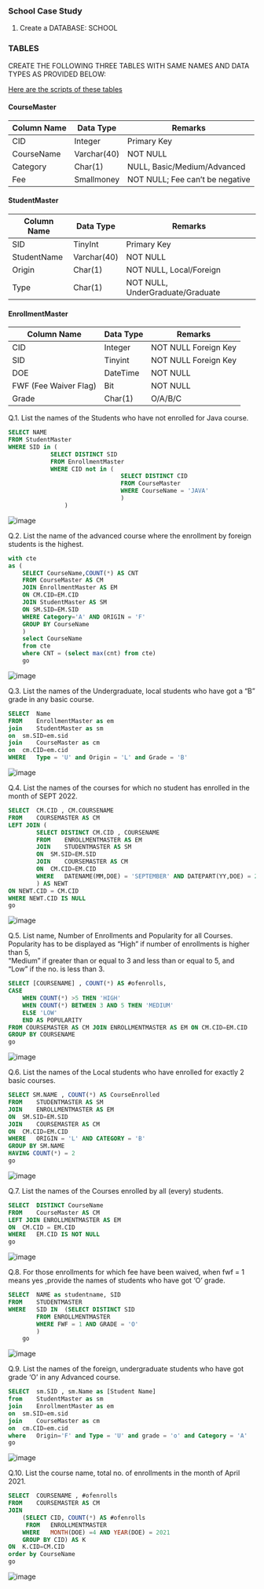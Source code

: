 ### School Case Study

1.	Create a DATABASE: SCHOOL
### TABLES
CREATE THE FOLLOWING THREE TABLES WITH SAME NAMES AND DATA TYPES AS PROVIDED BELOW:

[Here are the scripts of these tables](https://github.com/AmitPatel-analyst/SQL-Case-Study/blob/main/School%20Case%20Study/School_Queries.sql)
#### CourseMaster

|Column Name |	Data Type	 | Remarks |
|------------|-------------|---------|
|CID	       |   Integer	 | Primary Key
|CourseName	 |  Varchar(40)|	NOT NULL 
|Category	   |  Char(1)	   | NULL, Basic/Medium/Advanced
|Fee	       | Smallmoney	 | NOT NULL; Fee can’t be negative

#### StudentMaster

|Column Name 	|Data Type	|Remarks|
|-------------|-----------|-------|
|SID	|TinyInt	|Primary Key
|StudentName	|Varchar(40)	|NOT NULL
|Origin	|Char(1)	|NOT NULL, Local/Foreign
|Type	|Char(1)	|NOT NULL, UnderGraduate/Graduate

#### EnrollmentMaster 

|Column Name 	|Data Type	|Remarks|
|-------------|-----------|-------|
|CID	|Integer	|NOT NULL Foreign Key
|SID	|Tinyint	|NOT NULL Foreign Key
|DOE	|DateTime	|NOT NULL
|FWF (Fee Waiver Flag)	|Bit	|NOT NULL
|Grade	|Char(1)	|O/A/B/C

Q.1. List the names of the Students who have not enrolled for Java course.
```sql
SELECT NAME 
FROM StudentMaster
WHERE SID in (
			SELECT DISTINCT SID 
			FROM EnrollmentMaster
			WHERE CID not in (
								SELECT DISTINCT CID
								FROM CourseMaster
								WHERE CourseName = 'JAVA'
								)
				)
```
![image](https://user-images.githubusercontent.com/120770473/228857023-3d241278-be9a-43ff-9f2b-c5c31432fd66.png)

Q.2. List the name of the advanced course where the enrollment by foreign students is the highest.
```sql
with cte 
as (
	SELECT CourseName,COUNT(*) AS CNT
	FROM CourseMaster AS CM
	JOIN EnrollmentMaster AS EM
	ON CM.CID=EM.CID
	JOIN StudentMaster AS SM
	ON SM.SID=EM.SID
	WHERE Category='A' AND ORIGIN = 'F'
	GROUP BY CourseName
	)
	select CourseName
	from cte
	where CNT = (select max(cnt) from cte)
	go
```
![image](https://user-images.githubusercontent.com/120770473/229302096-f2323ad1-f9bd-4858-8420-04307118c1ca.png)

Q.3. List the names of the Undergraduate, local students who have got a “B” grade in any basic course.

```sql
SELECT 	Name
FROM 	EnrollmentMaster as em
join 	StudentMaster as sm
on 	sm.SID=em.sid
join 	CourseMaster as cm
on 	cm.CID=em.cid
WHERE 	Type = 'U' and Origin = 'L' and Grade = 'B'
```
![image](https://user-images.githubusercontent.com/120770473/229302279-7883c325-e554-4fc5-8f59-b6271f4475de.png)

Q.4. List the names of the courses for which no student has enrolled in the month of SEPT 2022.

```sql
SELECT	CM.CID , CM.COURSENAME
FROM 	COURSEMASTER AS CM
LEFT JOIN (	
		SELECT DISTINCT CM.CID , COURSENAME
		FROM 	ENROLLMENTMASTER AS EM
		JOIN 	STUDENTMASTER AS SM
		ON 	SM.SID=EM.SID
		JOIN 	COURSEMASTER AS CM
		ON 	CM.CID=EM.CID
		WHERE 	DATENAME(MM,DOE) = 'SEPTEMBER' AND DATEPART(YY,DOE) = 2022
		) AS NEWT
ON NEWT.CID = CM.CID
WHERE NEWT.CID IS NULL
go
```
![image](https://user-images.githubusercontent.com/120770473/229302409-b939ddc3-c842-454c-9dcc-31fc25a7a2c4.png)

Q.5. List name, Number of Enrollments and Popularity for all Courses. 
	Popularity has to be displayed as “High” if number of enrollments is higher than 5,  
	“Medium” if greater than or equal to 3 and less than or equal to 5, and “Low” if the no. is less than 3.

```sql
SELECT [COURSENAME] , COUNT(*) AS #ofenrolls,
CASE
	WHEN COUNT(*) >5 THEN 'HIGH'
	WHEN COUNT(*) BETWEEN 3 AND 5 THEN 'MEDIUM'
	ELSE 'LOW'
	END AS POPULARITY
FROM COURSEMASTER AS CM JOIN ENROLLMENTMASTER AS EM ON CM.CID=EM.CID
GROUP BY COURSENAME
go
```
![image](https://user-images.githubusercontent.com/120770473/229302549-67b36348-8688-4a06-8660-7894beeed337.png)

Q.6. List the names of the Local students who have enrolled for exactly 2 basic courses. 

```sql
SELECT SM.NAME , COUNT(*) AS CourseEnrolled
FROM 	STUDENTMASTER AS SM 
JOIN 	ENROLLMENTMASTER AS EM
ON 	SM.SID=EM.SID
JOIN 	COURSEMASTER AS CM
ON 	CM.CID=EM.CID
WHERE 	ORIGIN = 'L' AND CATEGORY = 'B'
GROUP BY SM.NAME
HAVING COUNT(*) = 2
go
```
![image](https://user-images.githubusercontent.com/120770473/229302706-e95a964e-0c54-4d79-b5e2-ac9f0d51af21.png)

Q.7. List the names of the Courses enrolled by all (every) students.

```sql
SELECT 	DISTINCT CourseName
FROM 	CourseMaster AS CM
LEFT JOIN ENROLLMENTMASTER AS EM
ON 	CM.CID = EM.CID
WHERE 	EM.CID IS NOT NULL
go
```
![image](https://user-images.githubusercontent.com/120770473/229302846-6c393b3a-39c7-41fc-a839-8a36fdb11da4.png)

Q.8. For those enrollments for which fee have been waived, when fwf = 1 means yes ,provide the names of students who have got ‘O’ grade.

```sql
SELECT	NAME as studentname, SID
FROM 	STUDENTMASTER 
WHERE 	SID IN	(SELECT DISTINCT SID
		FROM ENROLLMENTMASTER
		WHERE FWF = 1 AND GRADE = 'O'
		)
	go
```
![image](https://user-images.githubusercontent.com/120770473/229303079-dac9ca63-9f82-44f4-8f11-d9537a9be522.png)

Q.9. List the names of the foreign, undergraduate students who have got grade ‘O’ in any Advanced course.

```sql
SELECT 	sm.SID , sm.Name as [Student Name]
from 	StudentMaster as sm 
join 	EnrollmentMaster as em
on 	sm.SID=em.sid
join 	CourseMaster as cm
on 	cm.CID=em.cid
where 	Origin='F' and Type = 'U' and grade = 'o' and Category = 'A'
go
```
![image](https://user-images.githubusercontent.com/120770473/229303299-e68c13c7-49a0-4778-84c7-f78074a4a663.png)

Q.10. List the course name, total no. of enrollments in the month of April 2021.

```sql
SELECT 	COURSENAME , #ofenrolls
FROM 	COURSEMASTER AS CM
JOIN 
	(SELECT CID, COUNT(*) AS #ofenrolls
	 FROM 	ENROLLMENTMASTER 
	WHERE 	MONTH(DOE) =4 AND YEAR(DOE) = 2021
	GROUP BY CID) AS K
ON 	K.CID=CM.CID
order by CourseName
go
```
![image](https://user-images.githubusercontent.com/120770473/229303691-cf27b9a1-9fa9-4efe-bb0e-b3c0872b715f.png)



